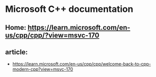 # Microsoft C++ documentation
## Home: https://learn.microsoft.com/en-us/cpp/cpp/?view=msvc-170

## article:
- https://learn.microsoft.com/en-us/cpp/cpp/welcome-back-to-cpp-modern-cpp?view=msvc-170
